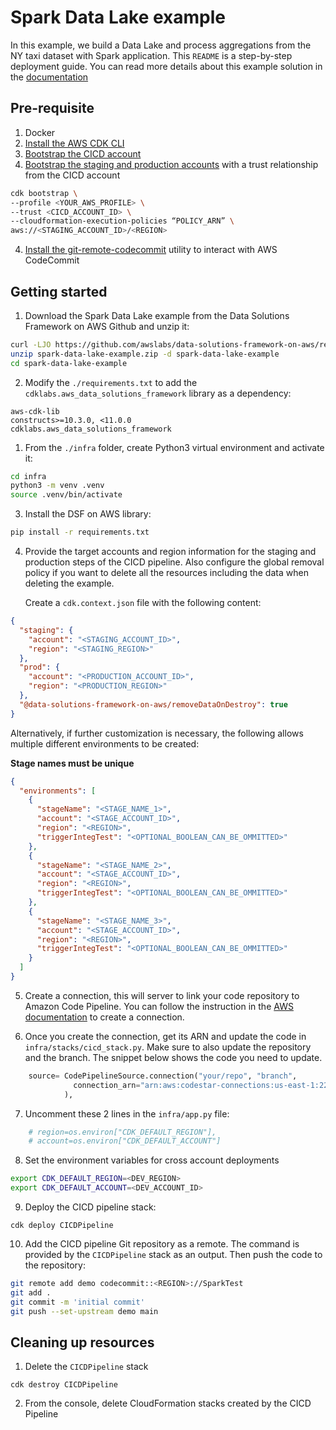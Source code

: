 # Spark Data Lake example 

In this example, we build a Data Lake and process aggregations from the NY taxi dataset with Spark application. This `README` is a step-by-step deployment guide. You can read more details about this example solution in the [documentation](https://awslabs.github.io/data-solutions-framework-on-aws/docs/examples/spark-data-lake)

## Pre-requisite

1. Docker
2. [Install the AWS CDK CLI](https://docs.aws.amazon.com/cdk/v2/guide/getting_started.html#getting_started_install)
3. [Bootstrap the CICD account](https://docs.aws.amazon.com/cdk/v2/guide/getting_started.html#getting_started_bootstrap)
4. [Bootstrap the staging and production accounts](https://docs.aws.amazon.com/cdk/api/v2/docs/aws-cdk-lib.pipelines-readme.html#cdk-environment-bootstrapping) with a trust relationship from the CICD account

```bash
cdk bootstrap \
--profile <YOUR_AWS_PROFILE> \
--trust <CICD_ACCOUNT_ID> \
--cloudformation-execution-policies “POLICY_ARN” \
aws://<STAGING_ACCOUNT_ID>/<REGION>
```
4. [Install the git-remote-codecommit](https://docs.aws.amazon.com/codecommit/latest/userguide/setting-up-git-remote-codecommit.html#setting-up-git-remote-codecommit-install) utility to interact with AWS CodeCommit

## Getting started

1. Download the Spark Data Lake example from the Data Solutions Framework on AWS Github and unzip it:

```bash
curl -LJO https://github.com/awslabs/data-solutions-framework-on-aws/releases/latest/download/spark-data-lake-example.zip
unzip spark-data-lake-example.zip -d spark-data-lake-example
cd spark-data-lake-example
```

2. Modify the `./requirements.txt` to add the `cdklabs.aws_data_solutions_framework` library as a dependency:

```
aws-cdk-lib
constructs>=10.3.0, <11.0.0
cdklabs.aws_data_solutions_framework
```

1. From the `./infra` folder, create Python3 virtual environment and activate it:

```bash
cd infra
python3 -m venv .venv 
source .venv/bin/activate 
```

3. Install the DSF on AWS library:

```bash
pip install -r requirements.txt 
```

4. Provide the target accounts and region information for the staging and production steps of the CICD pipeline. 
   Also configure the global removal policy if you want to delete all the resources including the data when deleting the example.


   Create a `cdk.context.json` file with the following content:

```json
{
  "staging": {
    "account": "<STAGING_ACCOUNT_ID>",
    "region": "<STAGING_REGION>"
  },
  "prod": {
    "account": "<PRODUCTION_ACCOUNT_ID>",
    "region": "<PRODUCTION_REGION>"
  },
  "@data-solutions-framework-on-aws/removeDataOnDestroy": true
}
```

Alternatively, if further customization is necessary, the following allows multiple different environments to be created:

**Stage names must be unique**

```json
{
  "environments": [
    {
      "stageName": "<STAGE_NAME_1>",
      "account": "<STAGE_ACCOUNT_ID>",
      "region": "<REGION>",
      "triggerIntegTest": "<OPTIONAL_BOOLEAN_CAN_BE_OMMITTED>"
    },
    {
      "stageName": "<STAGE_NAME_2>",
      "account": "<STAGE_ACCOUNT_ID>",
      "region": "<REGION>",
      "triggerIntegTest": "<OPTIONAL_BOOLEAN_CAN_BE_OMMITTED>"
    },
    {
      "stageName": "<STAGE_NAME_3>",
      "account": "<STAGE_ACCOUNT_ID>",
      "region": "<REGION>",
      "triggerIntegTest": "<OPTIONAL_BOOLEAN_CAN_BE_OMMITTED>"
    }
  ]
}
```

5. Create a connection, this will server to link your code repository to Amazon Code Pipeline. You can follow the instruction in the [AWS documentation](https://docs.aws.amazon.com/dtconsole/latest/userguide/connections.html)
to create a connection.

6. Once you create the connection, get its ARN and update the code in `infra/stacks/cicd_stack.py`. Make sure to also update the repository and the branch. The snippet below shows the code you need to update.

```python
    source= CodePipelineSource.connection("your/repo", "branch",
              connection_arn="arn:aws:codestar-connections:us-east-1:222222222222:connection/7d2469ff-514a-4e4f-9003-5ca4a43cdc41"
            ),
```

7. Uncomment these 2 lines in the `infra/app.py` file:

```python
    # region=os.environ["CDK_DEFAULT_REGION"],
    # account=os.environ["CDK_DEFAULT_ACCOUNT"]
```
   
8. Set the environment variables for cross account deployments

```bash
export CDK_DEFAULT_REGION=<DEV_REGION>
export CDK_DEFAULT_ACCOUNT=<DEV_ACCOUNT_ID> 
```

9. Deploy the CICD pipeline stack:

```
cdk deploy CICDPipeline
```

10. Add the CICD pipeline Git repository as a remote. The command is provided by the `CICDPipeline` stack as an output. Then push the code to the repository:

```bash
git remote add demo codecommit::<REGION>://SparkTest
git add .
git commit -m 'initial commit'
git push --set-upstream demo main
```

## Cleaning up resources 

1. Delete the `CICDPipeline` stack
   
```
cdk destroy CICDPipeline
```

2. From the console, delete CloudFormation stacks created by the CICD Pipeline 